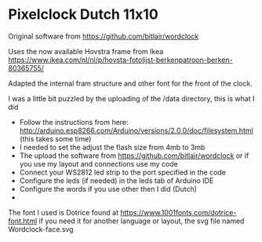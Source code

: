 # Pixelclock Dutch 11x10 

Original software from https://github.com/bitlair/wordclock

Uses the now available Hovstra frame from Ikea https://www.ikea.com/nl/nl/p/hovsta-fotolijst-berkenpatroon-berken-80365755/

Adapted the internal fram structure and other font for the front of the clock.

I was a little bit puzzled by the uploading of the /data directory, this is what I did

- Follow the instructions from here: http://arduino.esp8266.com/Arduino/versions/2.0.0/doc/filesystem.html (this takes some time)
- I needed to set the adjust the flash size from 4mb to 3mb
- The upload the software from https://github.com/bitlair/wordclock or if you use my layout and connections use my code
- Connect your WS2812 led strip to the port specified in the code
- Configure the leds (if needed) in the leds tab of Arduino IDE
- Configure the words if you use other then I did (Dutch)
- 


The font I used is Dotrice found at https://www.1001fonts.com/dotrice-font.html if you need it for another language or layout, the svg file named Wordclock-face.svg



